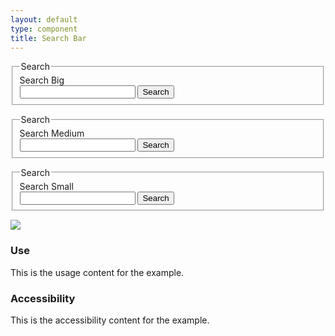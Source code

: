 ```yaml
---
layout: default
type: component
title: Search Bar
---
```


<div class="preview">
  <!-- Add HTML markup for example here -->

  <form action="#" method="post" class="usa-search usa-search-big">           
    <fieldset>
      <legend class="usa-sr-only">Search</legend>
      <label for="search-field">Search Big</label>
      <div class="usa-search-bar">
        <input class="usa-search-input-big" type="search" id="search-field" class="usa-search-field">
        <button class="usa-search-submit usa-search-submit-big">
          <span class="usa-search-submit-text">Search</span>
        </button>
      </div>
    </fieldset>
  </form>

  <form action="#" method="post" class="usa-search usa-search-medium">           
    <fieldset>
      <legend class="usa-sr-only">Search</legend>
      <label for="search-field">Search Medium</label>
      <div class="usa-search-bar">
        <input class="usa-search-input-medium" type="search" id="search-field" class="usa-search-field">
        <button class="usa-search-submit usa-search-submit-medium">
          <span class="usa-search-submit-text">Search</span>
        </button>
      </div>
    </fieldset>
  </form>

  <form action="#" method="post" class="usa-search usa-search-small">           
    <fieldset>
      <legend class="usa-sr-only">Search</legend>
      <label for="search-field">Search Small</label>
      <div class="usa-search-bar">
        <input class="usa-search-input-small" type="search" id="search-field" class="usa-search-field">
        <button class="usa-search-submit usa-search-submit-small">
          <span class="usa-icon-search" aria-hidden="true"></span>
          <span class="usa-sr-only">Search</span>
        </button>
      </div>
    </fieldset>
  </form>
  
  <img src="{{ site.baseurl }}/assets/img/static/Search_Bar_UI_v1.png">
</div>

<div class="usa-grid-box">
  <div class="usa-width-one-half">
    <h3>Use</h3>
    <p>This is the usage content for the example.</p>
  </div>
  <div class="usa-width-one-half">
    <h3>Accessibility</h3>
    <p>This is the accessibility content for the example.</p>
  </div>  
</div>